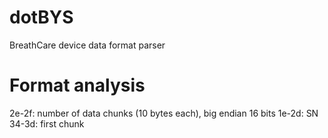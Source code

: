# dotBYS
BreathCare device data format parser

# Format analysis
2e-2f: number of data chunks (10 bytes each), big endian 16 bits
1e-2d: SN
34-3d: first chunk

